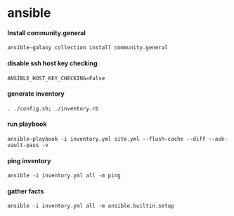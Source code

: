 # ansible

#### Install community.general
```
ansible-galaxy collection install community.general
```

#### disable ssh host key checking
```
ANSIBLE_HOST_KEY_CHECKING=False
```

#### generate inventory
```
. ./config.sh; ./inventory.rb
```

#### run playbook
```
ansible-playbook -i inventory.yml site.yml --flush-cache --diff --ask-vault-pass -v
```

#### ping inventory
```
ansible -i inventory.yml all -m ping
```

#### gather facts
```
ansible -i inventory.yml all -m ansible.builtin.setup
```
